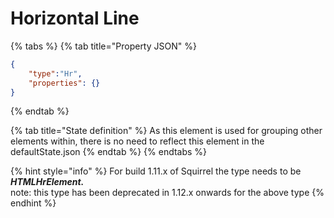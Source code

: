 # Horizontal Line

{% tabs %}
{% tab title="Property JSON" %}
```json
{
    "type":"Hr",
    "properties": {}
}
```
{% endtab %}

{% tab title="State definition" %}
As this element is used for grouping other elements within, there is no need to reflect this element in the defaultState.json
{% endtab %}
{% endtabs %}

{% hint style="info" %}
For build 1.11.x of Squirrel the type needs to be _**HTMLHrElement.**_\
note: this type has been deprecated in 1.12.x onwards for the above type
{% endhint %}
